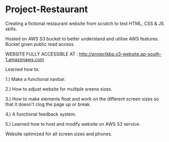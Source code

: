 # Project-Restaurant
Creating a fictional restaurant website from scratch to test HTML, CSS &amp; JS skills.

Hosted on AWS S3 bucket to better understand and utilise AWS features. Bucket given public read access.

WEBSITE FULLY ACCESSIBLE AT : http://projectkbp.s3-website.ap-south-1.amazonaws.com

Learned how to: 

1.) Make a functional navbar. 

2.) How to adjust website for multiple sreens sizes. 

3.) How to make elements float and work on the different screen sizes so that it doesn't clog the page up or break. 

4.) A functional feedback system.

5.) Learned how to host and modify website on AWS S3 service.


Website optimized for all screen sizes and phones.
